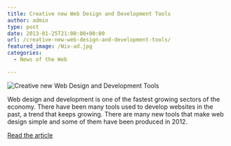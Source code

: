 ```yaml
---
title: Creative new Web Design and Development Tools
author: admin
type: post
date: 2013-01-25T21:00:00+00:00
url: /creative-new-web-design-and-development-tools/
featured_image: /Wix-ad.jpg
categories:
  - News of the Web

---
```

<img src="https://i1.wp.com/pictures.inspirationfeed.netdna-cdn.com/wp-content/uploads/2012/05/Wix-ad.jpg?w=700" alt="Creative new Web Design and Development Tools" data-recalc-dims="1" />

Web design and development is one of the fastest growing sectors of the economy. There have been many tools used to develop websites in the past, a trend that keeps growing. There are many new tools that make web design simple and some of them have been produced in 2012.

<a href="http://inspirationfeed.com/resources/applications/creative-new-web-design-and-development-tools" title="Creative new Web Design and Development Tools" target="_blank">Read the article</a>